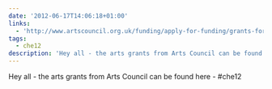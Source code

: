 ```yaml
---
date: '2012-06-17T14:06:18+01:00'
links:
  - 'http://www.artscouncil.org.uk/funding/apply-for-funding/grants-for-the-arts/'
tags:
  - che12
description: 'Hey all - the arts grants from Arts Council can be found here -  #che12'
---
```

Hey all - the arts grants from Arts Council can be found here -  #che12
